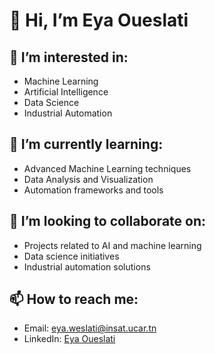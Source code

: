 # 👋 Hi, I’m Eya Oueslati

## 👀 I’m interested in:
- Machine Learning
- Artificial Intelligence
- Data Science
- Industrial Automation

## 🌱 I’m currently learning:
- Advanced Machine Learning techniques
- Data Analysis and Visualization
- Automation frameworks and tools

## 💞️ I’m looking to collaborate on:
- Projects related to AI and machine learning
- Data science initiatives
- Industrial automation solutions

## 📫 How to reach me:
- Email: [eya.weslati@insat.ucar.tn](mailto:eya.weslati@insat.ucar.tn)
- LinkedIn: [Eya Oueslati](https://www.linkedin.com/in/eya-ouesleti-840597160)

<!--## 😄 Pronouns: She/Her

## ⚡ Fun fact:
I once built a simple AI model that predicts stock prices using historical data, and I'm excited to explore more innovative applications in technology! --!>

